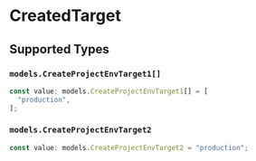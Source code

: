 # CreatedTarget


## Supported Types

### `models.CreateProjectEnvTarget1[]`

```typescript
const value: models.CreateProjectEnvTarget1[] = [
  "production",
];
```

### `models.CreateProjectEnvTarget2`

```typescript
const value: models.CreateProjectEnvTarget2 = "production";
```

